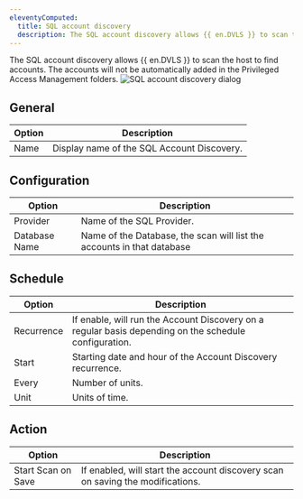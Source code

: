 ```yaml
---
eleventyComputed:
  title: SQL account discovery
  description: The SQL account discovery allows {{ en.DVLS }} to scan the host to find accounts.
---
```

The SQL account discovery allows {{ en.DVLS }} to scan the host to find accounts. The accounts will not be automatically added in the Privileged Access Management folders.
![SQL account discovery dialog](https://cdnweb.devolutions.net/docs/en/server/ServerOp2117.png)

## General
| Option | Description                                |
|--------|--------------------------------------------|
| Name   | Display name of the SQL Account Discovery. |

## Configuration
| Option        | Description                                                            |
|---------------|------------------------------------------------------------------------|
| Provider      | Name of the SQL Provider.                                              |
| Database Name | Name of the Database, the scan will list the accounts in that database |

## Schedule
| Option     | Description                                                                                           |
|------------|-------------------------------------------------------------------------------------------------------|
| Recurrence | If enable, will run the Account Discovery on a regular basis depending on the schedule configuration. |
| Start      | Starting date and hour of the Account Discovery recurrence.                                           |
| Every      | Number of units.                                                                                      |
| Unit       | Units of time.                                                                                        |

## Action
| Option             | Description                                                                    |
|--------------------|--------------------------------------------------------------------------------|
| Start Scan on Save | If enabled, will start the account discovery scan on saving the modifications. |
